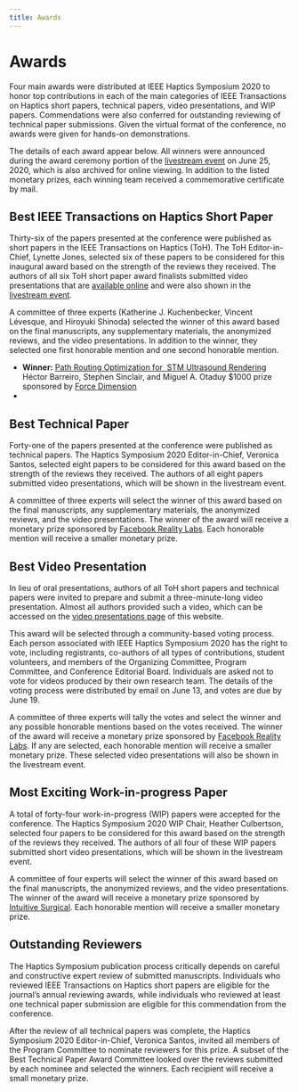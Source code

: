 ```yaml
---
title: Awards
---
```

# Awards

Four main awards were distributed at IEEE Haptics Symposium 2020 to honor top contributions in each of the main categories of IEEE Transactions on Haptics short papers, technical papers, video presentations, and WIP papers. Commendations were also conferred for outstanding reviewing of technical paper submissions.  Given the virtual format of the conference, no awards were given for hands-on demonstrations.  

The details of each award appear below.  All winners were announced during the award ceremony portion of the [livestream event](https://www.youtube.com/watch?v=1h-9czaJmOY) on June 25, 2020, which is also archived for online viewing.  In addition to the listed monetary prizes, each winning team received a commemorative certificate by mail.

## Best IEEE Transactions on Haptics Short Paper

Thirty-six of the papers presented at the conference were published as short papers in the IEEE Transactions on Haptics (ToH).  The ToH Editor-in-Chief, Lynette Jones, selected six of these papers to be considered for this inaugural award based on the strength of the reviews they received.  The authors of all six ToH short paper award finalists submitted video presentations that are [available online](https://2020.hapticssymposium.org/program/video-presentations/) and were also shown in the [livestream event](https://www.youtube.com/watch?v=1h-9czaJmOY).

A committee of three experts (Katherine J. Kuchenbecker, Vincent Lévesque, and Hiroyuki Shinoda) selected the winner of this award based on the final manuscripts, any supplementary materials, the anonymized reviews, and the video presentations.  In addition to the winner, they selected one first honorable mention and one second honorable mention.

* **Winner:**
  [Path Routing Optimization for  STM Ultrasound Rendering](https://doi.org/10.1109/TOH.2019.2963647)
  Héctor Barreiro, Stephen Sinclair, and Miguel A. Otaduy
  $1000 prize sponsored by [Force Dimension](http://www.forcedimension.com)
  ![](<>)
* 

## Best Technical Paper

Forty-one of the papers presented at the conference were published as technical papers.  The Haptics Symposium 2020 Editor-in-Chief, Veronica Santos, selected eight papers to be considered for this award based on the strength of the reviews they received.  The authors of all eight papers submitted video presentations, which will be shown in the livestream event.

A committee of three experts will select the winner of this award based on the final manuscripts, any supplementary materials, the anonymized reviews, and the video presentations.  The winner of the award will receive a monetary prize sponsored by [Facebook Reality Labs](https://www.facebook.com/careers/life/facebook-reality-labs-turning-ideas-into-realities).  Each honorable mention will receive a smaller monetary prize.

## Best Video Presentation

In lieu of oral presentations, authors of all ToH short papers and technical papers were invited to prepare and submit a three-minute-long video presentation.  Almost all authors provided such a video, which can be accessed on the [video presentations page](https://2020.hapticssymposium.org/program/video-presentations/) of this website.

This award will be selected through a community-based voting process.  Each person associated with IEEE Haptics Symposium 2020 has the right to vote, including registrants, co-authors of all types of contributions, student volunteers, and members of the Organizing Committee, Program Committee, and Conference Editorial Board.  Individuals are asked not to vote for videos produced by their own research team.  The details of the voting process were distributed by email on June 13, and votes are due by June 19.  

A committee of three experts will tally the votes and select the winner and any possible honorable mentions based on the votes received.  The winner of the award will receive a monetary prize sponsored by [Facebook Reality Labs](https://www.facebook.com/careers/life/facebook-reality-labs-turning-ideas-into-realities).  If any are selected, each honorable mention will receive a smaller monetary prize.  These selected video presentations will also be shown in the livestream event.

## Most Exciting Work-in-progress Paper

A total of forty-four work-in-progress (WIP) papers were accepted for the conference.  The Haptics Symposium 2020 WIP Chair, Heather Culbertson, selected four papers to be considered for this award based on the strength of the reviews they received.  The authors of all four of these WIP papers submitted short video presentations, which will be shown in the livestream event.

A committee of four experts will select the winner of this award based on the final manuscripts, the anonymized reviews, and the video presentations.  The winner of the award will receive a monetary prize sponsored by [Intuitive Surgical](https://www.intuitive.com/en-us).  Each honorable mention will receive a smaller monetary prize.

## Outstanding Reviewers

The Haptics Symposium publication process critically depends on careful and constructive expert review of submitted manuscripts.  Individuals who reviewed IEEE Transactions on Haptics short papers are eligible for the journal’s annual reviewing awards, while individuals who reviewed at least one technical paper submission are eligible for this commendation from the conference.

After the review of all technical papers was complete, the Haptics Symposium 2020 Editor-in-Chief, Veronica Santos, invited all members of the Program Committee to nominate reviewers for this prize.  A subset of the Best Technical Paper Award Committee looked over the reviews submitted by each nominee and selected the winners.  Each recipient will receive a small monetary prize.
